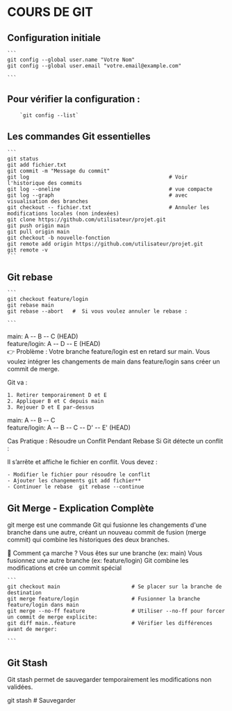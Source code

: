 # COURS DE GIT

## Configuration initiale

	```
	git config --global user.name "Votre Nom"
	git config --global user.email "votre.email@example.com"
	
	```
## Pour vérifier la configuration :
		`git config --list`


## Les commandes Git essentielles


	```
	git status
	git add fichier.txt
	git commit -m "Message du commit"
	git log     										# Voir l'historique des commits
	git log --oneline  									# vue compacte
	git log --graph    									# avec visualisation des branches
	git checkout -- fichier.txt    						# Annuler les modifications locales (non indexées)
	git clone https://github.com/utilisateur/projet.git
	git push origin main
	git pull origin main
	git checkout -b nouvelle-fonction 
	git remote add origin https://github.com/utilisateur/projet.git	
	git remote -v				
	```

## Git rebase 



	```
	git checkout feature/login 
	git rebase main
	git rebase --abort   #  Si vous voulez annuler le rebase : 
	
	```

main:        A -- B -- C (HEAD)  
feature/login:   A -- D -- E (HEAD)  
👉 Problème : Votre branche feature/login est en retard sur main.
Vous voulez intégrer les changements de main dans feature/login sans créer un commit de merge.

Git va :

	1. Retirer temporairement D et E
	2. Appliquer B et C depuis main
	3. Rejouer D et E par-dessus

main:        A -- B -- C  
feature/login:   A -- B -- C -- D' -- E' (HEAD)  

 Cas Pratique : Résoudre un Conflit Pendant Rebase  Si Git détecte un conflit :

Il s’arrête et affiche le fichier en conflit. Vous devez :

	- Modifier le fichier pour résoudre le conflit
	- Ajouter les changements git add fichier**
	- Continuer le rebase  git rebase --continue

## Git Merge - Explication Complète

git merge est une commande Git qui fusionne les changements d'une branche dans une autre, créant un nouveau commit de fusion (merge commit) qui combine les historiques des deux branches.

🔄 Comment ça marche ?
Vous êtes sur une branche (ex: main)
Vous fusionnez une autre branche (ex: feature/login)
Git combine les modifications et crée un commit spécial


	```
	git checkout main       				# Se placer sur la branche de destination
	git merge feature/login 				# Fusionner la branche feature/login dans main
	git merge --no-ff feature				# Utiliser --no-ff pour forcer un commit de merge explicite:
	git diff main..feature      			# Vérifier les différences avant de merger:    		
	
	```


## Git Stash
Git stash permet de sauvegarder temporairement les modifications non validées.

git stash           # Sauvegarder

